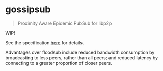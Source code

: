 # gossipsub

> Proximity Aware Epidemic PubSub for libp2p

WIP!

See the specification [here](https://github.com/libp2p/specs/tree/master/pubsub/gossipsub) for details.

Advantages over floodsub include reduced bandwidth consumption by broadcasting to less peers, rather than all peers; and reduced latency by connecting to a greater proportion of closer peers.